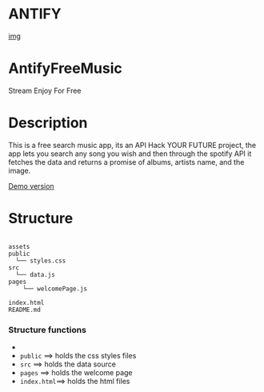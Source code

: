# ANTIFY

[img](https://drive.google.com/uc?export-view&id=1dj0TllRQX8RzGsjeaQab8iDTlUgbpZNr)

# AntifyFreeMusic
Stream Enjoy For Free 



# Description
This is a free search music app, its an API Hack YOUR FUTURE project, the app lets you search any song you  wish and then through the spotify API it fetches the data and returns a promise of albums, artists name, and the image.


[ Demo version](/)

# Structure

```

assets
public
  └── styles.css
src
  └── data.js
pages
    └── welcomePage.js
        
index.html
README.md
```

### Structure functions

- 
- `public` ==> holds the css styles files
- `src`    ==> holds the data source
- `pages`  ==> holds the welcome page
- `index.html`==> holds the html files

